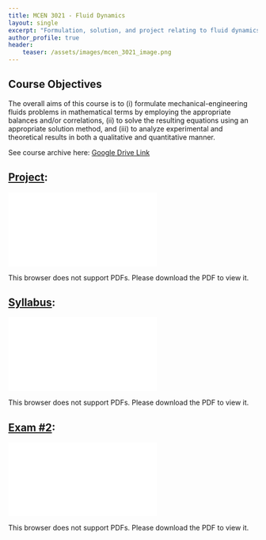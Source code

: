 ```yaml
---
title: MCEN 3021 - Fluid Dynamics
layout: single
excerpt: "Formulation, solution, and project relating to fluid dynamics"
author_profile: true
header:
    teaser: /assets/images/mcen_3021_image.png
---
```


## Course Objectives 

The overall aims of this course is to (i) formulate mechanical-engineering fluids problems in mathematical terms by employing the appropriate balances and/or correlations, (ii) to solve the resulting equations using an appropriate solution method, and (iii) to analyze experimental and theoretical results in both a qualitative and quantitative manner.  

See course archive here: [Google Drive Link](https://drive.google.com/drive/folders/0Bx-cli2KeHSBdVhzNHpOcE83TnM?resourcekey=0-pOP_XAwKb5dFii7URHulAQ&usp=drive_link)

## [Project](/assets/pdfs/mcen_3021_project.pdf):
<object data="/assets/pdfs/mcen_3021_project.pdf" type="application/pdf" width="700px" height="700px">
    <embed src="/assets/pdfs/mcen_3021_project.pdf">
        <p>This browser does not support PDFs. Please download the PDF to view it.</p>
    </embed>
</object>

## [Syllabus](/assets/pdfs/mcen_3021_syllabus.pdf):
<object data="/assets/pdfs/mcen_3021_syllabus.pdf" type="application/pdf" width="700px" height="700px">
    <embed src="/assets/pdfs/mcen_3021_syllabus.pdf">
        <p>This browser does not support PDFs. Please download the PDF to view it.</p>
    </embed>
</object>

## [Exam #2](/assets/pdfs/mcen_3021_exam2.pdf):
<object data="/assets/pdfs/mcen_3021_exam2.pdf" type="application/pdf" width="700px" height="700px">
    <embed src="/assets/pdfs/mcen_3021_exam2.pdf">
        <p>This browser does not support PDFs. Please download the PDF to view it.</p>
    </embed>
</object>




